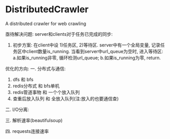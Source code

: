 # DistributedCrawler
A distributed crawler for web crawling

亟待解决问题:
server和clients对于任务已完成的同步:
1. 初步方案: 在client中设 1)任务区, 2)等待区. server中有一个全局变量, 记录任务区中client数量is_running.
   当看到server中url_queue为空时, 进入等待区:
   a.如果is_running非零, 循环检测url_queue;
   b.如果is_running为零, return.

优化的方向:
一. 分布式与通信:
1. dfs 和 bfs
2. redis分布式 和 bfs单机
3. redis管道事物 和 一个个放入队列
4. 查重后放入队列 和 全放入队列(注:放入的也要通信查)

二. I/O分离:

三. 解析速率(beautifulsoup)

四. requests连接速率

